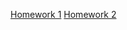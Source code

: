 [Homework 1](https://oldrik1.github.io/GS-HW/HW1)
[Homework 2](https://oldrik1.github.io/GS-HW/HW2)
